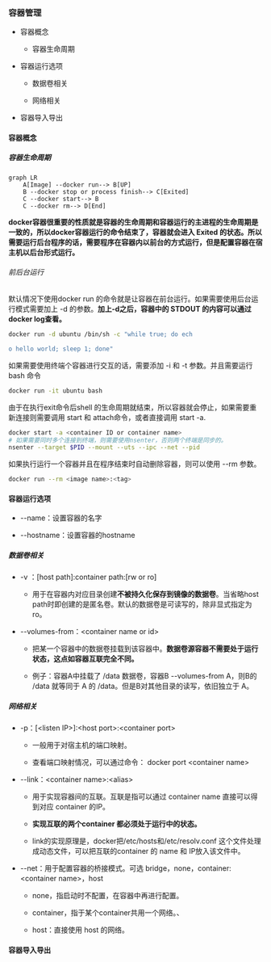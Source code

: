 ### 容器管理

- 容器概念
  
  - 容器生命周期

- 容器运行选项
  
  - 数据卷相关
  
  - 网络相关

- 容器导入导出

#### 容器概念

##### 容器生命周期

```mermaid
graph LR
    A[Image] --docker run--> B[UP]
    B --docker stop or process finish--> C[Exited]
    C --docker start--> B
    C --docker rm--> D[End]
```

**docker容器很重要的性质就是容器的生命周期和容器运行的主进程的生命周期是一致的，所以docker容器运行的命令结束了，容器就会进入 Exited 的状态。所以需要运行后台程序的话，需要程序在容器内以前台的方式运行，但是配置容器在宿主机以后台形式运行。**

###### 前后台运行

默认情况下使用docker run 的命令就是让容器在前台运行。如果需要使用后台运行模式需要加上 -d 的参数。**加上-d之后，容器中的 STDOUT 的内容可以通过 docker log查看。**

```bash
docker run -d ubuntu /bin/sh -c "while true; do ech

o hello world; sleep 1; done"
```

如果需要使用终端个容器进行交互的话，需要添加 -i 和 -t 参数。并且需要运行 bash 命令

```bash
docker run -it ubuntu bash
```

由于在执行exit命令后shell 的生命周期就结束，所以容器就会停止，如果需要重新连接则需要调用 start 和 attach命令，或者直接调用 start -a.

```bash
docker start -a <container ID or container name>
# 如果需要同时多个连接到终端，则需要使用nsenter，否则两个终端是同步的。
nsenter --target $PID --mount --uts --ipc --net --pid
```

如果执行运行一个容器并且在程序结束时自动删除容器，则可以使用 --rm 参数。

```bash
docker run --rm <image name>:<tag> 
```

#### 容器运行选项

- --name：设置容器的名字

- --hostname：设置容器的hostname

##### 数据卷相关

- -v ：\[host path\]:container path:\[rw or ro\]
  
  - 用于在容器内对应目录创建**不被持久化保存到镜像的数据卷**。当省略host path时即创建的是匿名卷。默认的数据卷是可读写的，除非显式指定为 ro。

- --volumes-from：\<container name or id\>
  
  - 把某一个容器中的数据卷挂载到该容器中。**数据卷源容器不需要处于运行状态，这点如容器互联完全不同。**
  
  - 例子：容器A中挂载了 /data 数据卷，容器B --volumes-from A，则B的 /data 就等同于 A 的 /data。但是B对其他目录的读写，依旧独立于 A。

##### 网络相关

- -p：\[\<listen IP\>\]:\<host port\>:\<container port\>
  
  - 一般用于对宿主机的端口映射。
  
  - 查看端口映射情况，可以通过命令： docker port \<container name\>

- --link：\<container name\>:\<alias\> 
  
  - 用于实现容器间的互联。互联是指可以通过 container name 直接可以得到对应 container 的IP。
  
  - **实现互联的两个container 都必须处于运行中的状态。**
  
  - link的实现原理是，docker把/etc/hosts和/etc/resolv.conf 这个文件处理成动态文件，可以把互联的container 的 name 和 IP放入该文件中。

- --net：用于配置容器的桥接模式。可选 bridge，none，container:\<container name\>，host
  
  - none，指启动时不配置，在容器中再进行配置。
  
  - container，指于某个container共用一个网络。、
  
  - host：直接使用 host 的网络。

#### 容器导入导出


